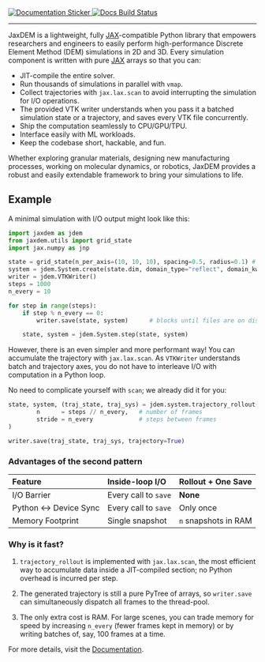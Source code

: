 <div class="github-only">
    <a href="https://cdelv.github.io/JaxDEM">
      <img src="https://img.shields.io/badge/Documentation-blue?style=flat&logo=readthedocs&logoColor=white" alt="Documentation Sticker">
    </a>
    <!-- Convert the Markdown badge to HTML <img> and <a> tags -->
    <a href="https://github.com/cdelv/JaxDEM/actions/workflows/docs.yml">
      <img src="https://img.shields.io/github/actions/workflow/status/cdelv/JaxDEM/docs.yml?branch=main&label=Docs%20Status&logo=github&style=flat-square" alt="Docs Build Status">
    </a>
</div>

----

JaxDEM is a lightweight, fully [JAX](https://docs.jax.dev/en/latest/)-compatible Python library that empowers researchers and engineers to easily perform high-performance Discrete Element Method (DEM) simulations in 2D and 3D. Every simulation component is written with pure [JAX](https://docs.jax.dev/en/latest/) arrays so that you can:

*   JIT-compile the entire solver.
*   Run thousands of simulations in parallel with `vmap`.
*   Collect trajectories with `jax.lax.scan` to avoid interrupting the simulation for I/O operations.
*   The provided VTK writer understands when you pass it a batched simulation state or a trajectory, and saves every VTK file concurrently.
*   Ship the computation seamlessly to CPU/GPU/TPU.
*   Interface easily with ML workloads.
*   Keep the codebase short, hackable, and fun.

Whether exploring granular materials, designing new manufacturing processes, working on molecular dynamics, or robotics, JaxDEM provides a robust and easily extendable framework to bring your simulations to life.

## Example

A minimal simulation with I/O output might look like this:

```python
import jaxdem as jdem
from jaxdem.utils import grid_state
import jax.numpy as jnp

state = grid_state(n_per_axis=(10, 10, 10), spacing=0.5, radius=0.1) # Initialize particles arranged in a grid
system = jdem.System.create(state.dim, domain_type="reflect", domain_kw={"box_size": 20.0 * jnp.ones(state.dim)})
writer = jdem.VTKWriter()
steps = 1000
n_every = 10

for step in range(steps):
    if step % n_every == 0:
        writer.save(state, system)      # blocks until files are on disk

    state, system = jdem.System.step(state, system)
```

However, there is an even simpler and more performant way! You can accumulate the trajectory with `jax.lax.scan`. As `VTKWriter` understands batch and trajectory axes, you do not have to interleave I/O with computation in a Python loop.

No need to complicate yourself with `scan`; we already did it for you:

```python
state, system, (traj_state, traj_sys) = jdem.system.trajectory_rollout(state, system,
        n      = steps // n_every,   # number of frames
        stride = n_every             # steps between frames
)

writer.save(traj_state, traj_sys, trajectory=True)
```

### Advantages of the second pattern

| Feature              | Inside-loop I/O            | Rollout + One Save       |
| :------------------  | :------------------------- | :----------------------- |
| I/O Barrier          | Every call to `save`       | **None**                 |
| Python ↔ Device Sync | Every call to `save`       | Only once                |
| Memory Footprint     | Single snapshot            | `n` snapshots in RAM     |

### Why is it fast?

1.  `trajectory_rollout` is implemented with `jax.lax.scan`, the most efficient way to accumulate data inside a JIT-compiled section; no Python overhead is incurred per step.

2.  The generated trajectory is still a pure PyTree of arrays, so
    `writer.save` can simultaneously dispatch all frames to the thread-pool.

3.  The only extra cost is RAM. For large scenes, you can trade memory for speed by increasing `n_every`
    (fewer frames kept in memory) or by writing batches of, say, 100
    frames at a time.

<div class="github-only">
    For more details, visit the <a href="https://cdelv.github.io/JaxDEM">Documentation</a>.
</div>
